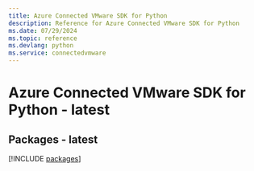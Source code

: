 ```yaml
---
title: Azure Connected VMware SDK for Python
description: Reference for Azure Connected VMware SDK for Python
ms.date: 07/29/2024
ms.topic: reference
ms.devlang: python
ms.service: connectedvmware
---
```

# Azure Connected VMware SDK for Python - latest
## Packages - latest
[!INCLUDE [packages](connected-vmware-index.md)]